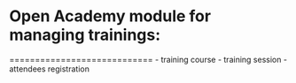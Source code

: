 # Open Academy module for managing trainings:
============================
            - training course
            - training session
            - attendees registration
